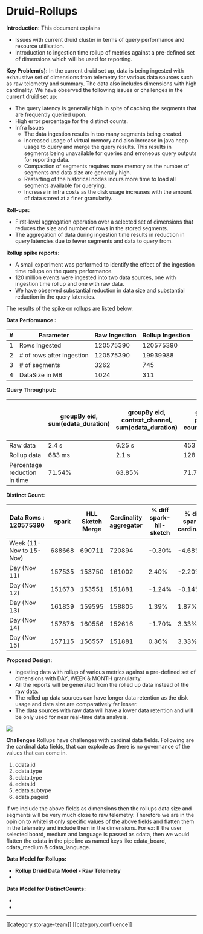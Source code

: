 # Druid-Rollups

**Introduction:** This document explains

* Issues with current druid cluster in terms of query performance and resource utilisation.
* Introduction to ingestion time rollup of metrics against a pre-defined set of dimensions which will be used for reporting.

**Key Problem(s):** In the current druid set up, data is being ingested with exhaustive set of dimensions from telemetry for various data sources such as raw telemetry and summary. The data also includes dimensions with high cardinality. We have observed the following issues or challenges in the current druid set up:

* The query latency is generally high in spite of caching the segments that are frequently queried upon.&#x20;
* High error percentage for the distinct counts.
* Infra Issues
  * The data ingestion results in too many segments being created.
  * Increased usage of virtual memory and also increase in java heap usage to query and merge the query results. This results in segments being unavailable for queries and erroneous query outputs for reporting data.
  * Compaction of segments requires more memory as the number of segments and data size are generally high.
  * Restarting of the historical nodes incurs more time to load all segments available for querying.
  * Increase in infra costs as the disk usage increases with the amount of data stored at a finer granularity.

**Roll-ups:**

* First-level aggregation operation over a selected set of dimensions that reduces the size and number of rows in the stored segments.
* The aggregation of data during ingestion time results in reduction in query latencies due to fewer segments and data to query from.

**Rollup spike reports:**

* A small experiment was performed to identify the effect of the ingestion time rollups on the query performance.
* 120 million events were ingested into two data sources, one with ingestion time rollup and one with raw data.
* We have observed substantial reduction in data size and substantial reduction in the query latencies.

The results of the spike on rollups are listed below.

**Data Performance :**

| # | Parameter                 | Raw Ingestion | Rollup Ingestion |
| - | ------------------------- | ------------- | ---------------- |
| 1 | Rows Ingested             | 120575390     | 120575390        |
| 2 | # of rows after ingestion | 120575390     |  19939988        |
| 3 | # of  segments            | 3262          | 745              |
| 4 | DataSize in MB            | 1024          | 311              |

**Query Throughput:**

|                              | groupBy eid, sum(edata\_duration) | groupBy eid, context\_channel, sum(edata\_duration) | groupBy pdata\_id, count(qr\_scans) | topN object\_id, average\_rating granularity: year | topN object\_id, average\_rating granularity: month | topN object\_id, average\_rating granularity: day |
| ---------------------------- | --------------------------------- | --------------------------------------------------- | ----------------------------------- | -------------------------------------------------- | --------------------------------------------------- | ------------------------------------------------- |
| Raw data                     | 2.4 s                             | 6.25 s                                              | 453 ms                              | 4.87 s                                             | 3.66 s                                              | 2.18 s                                            |
| Rollup data                  | 683 ms                            | 2.1 s                                               | 128 ms                              | 1.92 s                                             | 806 ms                                              | 724 ms                                            |
| Percentage reduction in time | 71.54%                            | 63.85%                                              | 71.74%                              | 60.57%                                             | 78.14%                                              | 66.79%                                            |

**Distinct Count:**

| Data Rows : 120575390   | spark  | HLL Sketch Merge | Cardinality aggregator | % diff spark-hll-sketch | % diff spark-cardinality |
| ----------------------- | ------ | ---------------- | ---------------------- | ----------------------- | ------------------------ |
| Week (11-Nov to 15-Nov) | 688668 | 690711           | 720894                 | -0.30%                  | -4.68%                   |
| Day (Nov 11)            | 157535 | 153750           | 161002                 | 2.40%                   | -2.20%                   |
| Day (Nov 12)            | 151673 | 153551           | 151881                 | -1.24%                  | -0.14%                   |
| Day (Nov 13)            | 161839 | 159595           | 158805                 | 1.39%                   | 1.87%                    |
| Day (Nov 14)            | 157876 | 160556           | 152616                 | -1.70%                  | 3.33%                    |
| Day (Nov 15)            | 157115 | 156557           | 151881                 | 0.36%                   | 3.33%                    |

**Proposed Design:**

* Ingesting data with rollup of various metrics against a pre-defined set of dimensions with DAY, WEEK & MONTH granularity.
* All the reports will be generated from the rolled up data instead of the raw data.
* The rolled up data sources can have longer data retention as the disk usage and data size are comparatively far lesser.
* The data sources with raw data will have a lower data retention and will be only used for near real-time data analysis.

&#x20;&#x20;

![](<../../../../../../.gitbook/assets/DruidRollupProposalDesign\_2jpg (1).jpeg>)

**Challenges** Rollups have challenges with cardinal data fields. Following are the cardinal data fields, that can explode as there is no governance of the values that can come in.

1. cdata.id
2. cdata.type
3. edata.type
4. edata.id
5. edata.subtype
6. edata.pageid

If we include the above fields as dimensions then the rollups data size and segments will be very much close to raw telemetry. Therefore we are in the opinion to whitelist only specific values of the above fields and flatten them in the telemetry and include them in the dimensions. For ex: If the user selected board, medium and language is passed as cdata, then we would flatten the cdata in the pipeline as named keys like cdata\_board, cdata\_medium & cdata\_language.

**Data Model for Rollups:**

* **Rollup Druid Data Model - Raw Telemetry**
*

**Data Model for DistinctCounts:**

*
*

***

\[\[category.storage-team]] \[\[category.confluence]]
